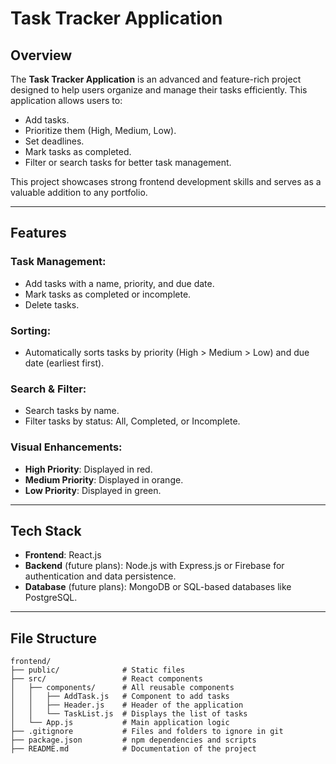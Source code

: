 # Task Tracker Application

## Overview
The **Task Tracker Application** is an advanced and feature-rich project designed to help users organize and manage their tasks efficiently. This application allows users to:
- Add tasks.
- Prioritize them (High, Medium, Low).
- Set deadlines.
- Mark tasks as completed.
- Filter or search tasks for better task management.

This project showcases strong frontend development skills and serves as a valuable addition to any portfolio.

---

## Features
### Task Management:
- Add tasks with a name, priority, and due date.
- Mark tasks as completed or incomplete.
- Delete tasks.

### Sorting:
- Automatically sorts tasks by priority (High > Medium > Low) and due date (earliest first).

### Search & Filter:
- Search tasks by name.
- Filter tasks by status: All, Completed, or Incomplete.

### Visual Enhancements:
- **High Priority**: Displayed in red.
- **Medium Priority**: Displayed in orange.
- **Low Priority**: Displayed in green.

---

## Tech Stack
- **Frontend**: React.js
- **Backend** (future plans): Node.js with Express.js or Firebase for authentication and data persistence.
- **Database** (future plans): MongoDB or SQL-based databases like PostgreSQL.

---

## File Structure
```plaintext
frontend/
├── public/              # Static files
├── src/                 # React components
│   ├── components/      # All reusable components
│   │   ├── AddTask.js   # Component to add tasks
│   │   ├── Header.js    # Header of the application
│   │   └── TaskList.js  # Displays the list of tasks
│   └── App.js           # Main application logic
├── .gitignore           # Files and folders to ignore in git
├── package.json         # npm dependencies and scripts
├── README.md            # Documentation of the project
